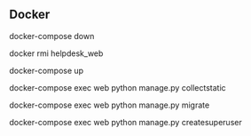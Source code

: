 ## Docker 
docker-compose down

docker rmi helpdesk_web

docker-compose up

docker-compose exec web python manage.py collectstatic

docker-compose exec web python manage.py migrate

docker-compose exec web python manage.py createsuperuser


